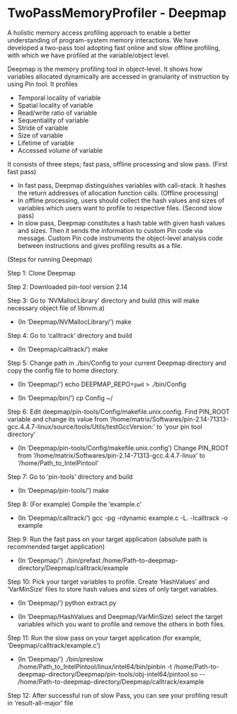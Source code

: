 # TwoPassMemoryProfiler - Deepmap
A holistic memory access profiling approach to enable a better understanding of program-system memory interactions. 
We have developed a two-pass tool adopting fast online and slow offline profiling, with which we have profiled at 
the variable/object level.

Deepmap is the memory profiling tool in object-level. It shows how variables allocated dynamically are accessed in 
granularity of instruction by using Pin tool.
It profiles
- Temporal locality of variable
 - Spatial locality of variable
 - Read/write ratio of variable
 - Sequentiality of variable
 - Stride of variable
 - Size of variable
 - Lifetime of variable
 - Accessed volume of variable

It consists of three steps; fast pass, offline processing and slow pass.
(First fast pass)
-	In fast pass, Deepmap distinguishes variables with call-stack. It hashes the return addresses of allocation 
function calls.
(Offline processing)
-	In offline processing, users should collect the hash values and sizes of variables which users want to profile 
to respective files.
(Second slow pass)
-	In slow pass, Deepmap constitutes a hash table with given hash values and sizes. Then it sends the information 
to custom Pin code via message. Custom Pin code instruments the object-level analysis code between instructions and
gives profiling results as a file.

(Steps for running Deepmap)

Step 1: Clone Deepmap

Step 2: Downloaded pin-tool version 2.14

Step 3: Go to ‘NVMallocLibrary’ directory and build (this will make necessary object file of libnvm.a)

-	(In ‘Deepmap/NVMallocLibrary/’) make

Step 4: Go to ‘calltrack’ directory and build

-	(In ‘Deepmap/calltrack/’) make

Step 5: Change path in ./bin/Config to your current Deepmap directory and copy the config file to home directory.

-	(In ‘Deepmap/’) echo  DEEPMAP_REPO=`pwd`  >  ./bin/Config

-	(In ‘Deepmap/bin/’) cp  Config  ~/

Step 6: Edit deepmap/pin-tools/Config/makefile.unix.config. 
Find PIN_ROOT variable and change its value from 
‘/home/matrix/Softwares/pin-2.14-71313-gcc.4.4.7-linux/source/tools/Utils/testGccVersion:’ to ‘your pin tool directory’

-	(In ‘Deepmap/pin-tools/Config/makefile.unix.config’) 
Change PIN_ROOT from ‘/home/matrix/Softwares/pin-2.14-71313-gcc.4.4.7-linux’ 
to ‘/home/Path_to_IntelPintool’

Step 7: Go to ‘pin-tools’ directory and build

-	(In ‘Deepmap/pin-tools/’) make

Step 8: (For example) Compile the ‘example.c’

-	(In ‘Deepmap/calltrack/’) gcc  -pg  -rdynamic  example.c  -L.  -lcalltrack  -o  example

Step 9: Run the fast pass on your target application (absolute path is recommended target application)

-	(In ‘Deepmap/’) ./bin/prefast  /home/Path-to-deepmap-directory/Deepmap/calltrack/example

Step 10: Pick your target variables to profile. Create ‘HashValues’ and ‘VarMinSize’ files to store hash values and sizes of 
only target variables.

-	(In ‘Deepmap/’) python extract.py

-	(In ‘Deepmap/HashValues and Deepmap/VarMinSize) select the target variables which you want to profile and remove the others 
in both files.

Step 11: Run the slow pass on your target application (for example, ‘Deepmap/calltrack/example.c’)

-	(In ‘Deepmap/’) ./bin/preslow  /home/Path_to_IntelPintool/linux/intel64/bin/pinbin  -t  /home/Path-to-deepmap-directory/Deepmap/pin-tools/obj-intel64/pintool.so  --  /home/Path-to-deepmap-directory/Deepmap/calltrack/example

Step 12: After successful run of slow Pass, you can see your profiling result in ‘result-all-major’ file
